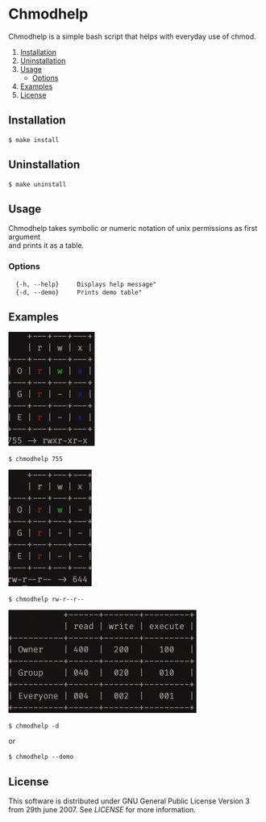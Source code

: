 # Chmodhelp
Chmodhelp is a simple bash script that helps with everyday use of chmod.

1. [Installation](#installation)
2. [Uninstallation](#uninstallation)
3. [Usage](#usage)
    * [Options](#options)
4. [Examples](#examples)
5. [License](#license)

## Installation

```
$ make install
```

## Uninstallation

```
$ make uninstall
```

## Usage
Chmodhelp takes symbolic or numeric notation of unix permissions as first argument  
and prints it as a table.

### Options
``` 
  {-h, --help}     Displays help message"
  {-d, --demo}     Prints demo table"
```

## Examples
![](/images/example1.png)
```
$ chmodhelp 755
```
  

![](/images/example2.png)
```
$ chmodhelp rw-r--r--
```
  

![](/images/example3.png)
```
$ chmodhelp -d
```
or
```
$ chmodhelp --demo
```
  

## License
This software is distributed under GNU General Public License Version 3 from 29th june 2007.
See *LICENSE* for more information.
